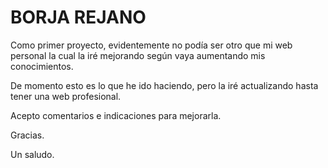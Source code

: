 # BORJA REJANO

Como primer proyecto, evidentemente no podía ser otro que mi web personal la cual la iré mejorando según vaya aumentando mis conocimientos.

De momento esto es lo que he ido haciendo, pero la iré actualizando hasta tener una web profesional.

Acepto comentarios e indicaciones para mejorarla.

Gracias.

Un saludo.
